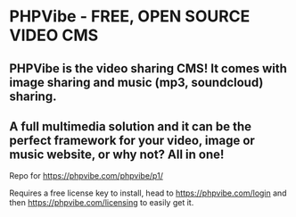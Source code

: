 # PHPVibe - FREE, OPEN SOURCE VIDEO CMS
## PHPVibe is the video sharing CMS! It comes with image sharing and music (mp3, soundcloud) sharing.
## A full multimedia solution and it can be the perfect framework for your video, image or music website, or why not? All in one!


Repo for https://phpvibe.com/phpvibe/p1/

Requires a free license key to install, head to  https://phpvibe.com/login and then https://phpvibe.com/licensing to easily get it.
